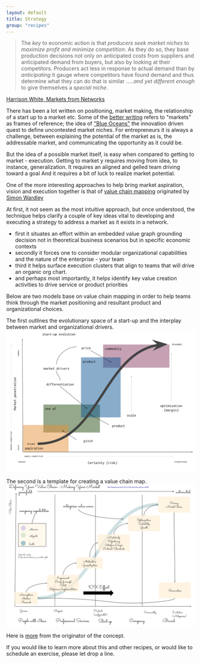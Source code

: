 ```yaml
---
layout: default
title: Strategy
group: "recipes"
---
```


>The *key* to economic action is that *producers seek market niches* to *maximize profit and minimize competition*.  As they do so, they base production decisions not only on anticipated costs from suppliers and anticipated demand from buyers, but also by looking at their competitors.  Producers act less in response to actual demand than by *anticipating* it  gauge where competitors have found demand and thus determine what they can do that is similar …..*and yet  different enough* to give themselves a *special niche*.

[Harrison White, ](http://sociology.columbia.edu/node/170)[Markets from Networks](http://press.princeton.edu/titles/7207.html)

There has been a lot written on positioning, market making, the relationship of a start up to a market etc. Some of the [better writing](https://hackernoon.com/obviously-awesome-a-product-positioning-exercise-604e8ced841e#.u5x18i3gb) refers to "markets" as frames of reference; the idea of ["Blue Oceans"](https://www.blueoceanstrategy.com/) the innovation driven quest to define uncontested market niches. For entrepreneurs it is always a challenge, between explaining the potential of the market as is, the addressable market, and communicating the opportunity as it could be.

But the idea of a possible market itself, is easy when compared to getting to market - execution. Getting to market y requires moving from idea, to instance, generalization. It requires an  aligned and gelled team driving toward a goal And it requires a bit of luck to realize market potential.

One of the more interesting approaches to help bring market aspiration, vision and execution together is that of [value chain mapping](http://www.cio.co.uk/it-strategy/introduction-wardley-value-chain-mapping-3604565/) originated by [Simon Wardley](https://twitter.com/swardley)

At first, it not seem as the  most intuitive approach, but once understood, the technique  helps clarify a couple of key ideas vital to developing and executing a strategy to address a market as it exists in a network.

- first it situates an effort within an embedded value graph grounding decision not in theoretical business scenarios but in specific economic contexts
- secondly it forces one to consider modular organizational capabilities and the nature of the enterprise - your team
- third it helps surface execution clusters that align to teams that will drive an organic org chart.
- and perhaps most importantly, it helps identify key value creation activities to drive service or product priorities

Below are two models base on value chain mapping in order to help teams think through the market positioning and resultant product and organizational  choices.

The first outlines the evolutionary space of a start-up  and the interplay between market and organizational drivers.
<img src="/explorations/start-up_evolution.svg" />

The second is a template for creating  a value chain map.
<img src="/explorations/Value_Chain_Mapping.svg" />

Here is [more](http://blog.gardeviance.org/2015/04/the-only-structure-youll-ever-need.html) from the originator of the concept.

If you would like to learn more about this and other recipes, or would like to schedule an exercise, please let drop a line.
